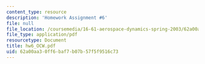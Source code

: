 ```yaml
---
content_type: resource
description: 'Homework Assignment #6'
file: null
file_location: /coursemedia/16-61-aerospace-dynamics-spring-2003/62a00aa30ff6baf7b07b57f5f9516c73_hw6_OCW.pdf
file_type: application/pdf
resourcetype: Document
title: hw6_OCW.pdf
uid: 62a00aa3-0ff6-baf7-b07b-57f5f9516c73
---
```

